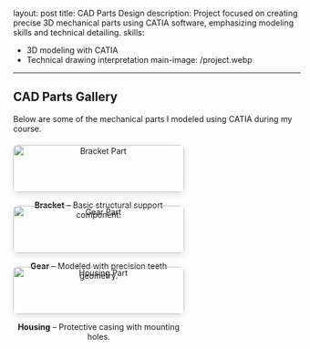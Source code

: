 layout: post
title: CAD Parts Design
description: Project focused on creating precise 3D mechanical parts using CATIA software, emphasizing modeling skills and technical detailing.
skills:
- 3D modeling with CATIA
- Technical drawing interpretation
main-image: /project.webp
---


<h2>CAD Parts Gallery</h2>
<p>Below are some of the mechanical parts I modeled using CATIA during my course.</p>

<div class="gallery">
  <div class="gallery-item">
    <img src="/assets/images/parts/bracket.png" alt="Bracket Part" width="300" />
    <p><strong>Bracket</strong> – Basic structural support component.</p>
  </div>

  <div class="gallery-item">
    <img src="/assets/images/parts/gear.png" alt="Gear Part" width="300" />
    <p><strong>Gear</strong> – Modeled with precision teeth geometry.</p>
  </div>

  <div class="gallery-item">
    <img src="/assets/images/parts/housing.png" alt="Housing Part" width="300" />
    <p><strong>Housing</strong> – Protective casing with mounting holes.</p>
  </div>
</div>

<style>
.gallery {
  display: flex;
  flex-wrap: wrap;
  gap: 24px;
  margin-top: 20px;
}
.gallery-item {
  max-width: 300px;
  text-align: center;
}
.gallery-item img {
  border-radius: 8px;
  box-shadow: 0 4px 12px rgba(0,0,0,0.1);
  width: 100%;
  height: auto;
}
</style>
